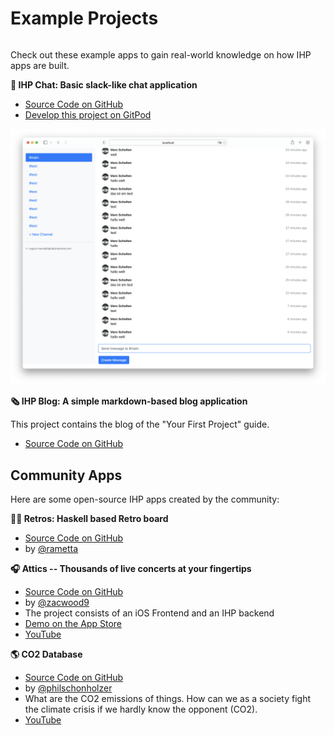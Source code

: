 # Example Projects

```toc

```

Check out these example apps to gain real-world knowledge on how IHP apps are built.

**💬 IHP Chat: Basic slack-like chat application**

- [Source Code on GitHub](https://github.com/digitallyinduced/ihp-chat-example-app)
- [Develop this project on GitPod](https://gitpod.io/#https://github.com/digitallyinduced/ihp-chat-example-app)

[![IHP Chat App](https://github.com/digitallyinduced/ihp-chat-example-app/raw/master/static/screenshot.png)](https://ihpchatexampleapp.ihpapp.com)


**🗞️ IHP Blog: A simple markdown-based blog application**

This project contains the blog of the "Your First Project" guide.

- [Source Code on GitHub](https://github.com/digitallyinduced/ihp-blog-example-app)

## Community Apps

Here are some open-source IHP apps created by the community:

**🏂🏻 Retros: Haskell based Retro board**

- [Source Code on GitHub](https://github.com/rametta/retros)
- by [@rametta](https://github.com/rametta)

**🎧 Attics -- Thousands of live concerts at your fingertips**
- [Source Code on GitHub](https://github.com/zacwood9/Attics)
- by [@zacwood9](https://github.com/zacwood9/Attics)
- The project consists of an iOS Frontend and an IHP backend
- [Demo on the App Store](https://apps.apple.com/us/app/attics/id1434981632)
- [YouTube](https://www.youtube.com/watch?v=9_cUNM0H8QU)

**🌎 CO2 Database**
- [Source Code on GitHub](https://github.com/philschonholzer/co2db)
- by [@philschonholzer](https://github.com/philschonholzer)
- What are the CO2 emissions of things. How can we as a society fight the climate crisis if we hardly know the opponent (CO2).
- [YouTube](https://www.youtube.com/watch?v=7q2PJuPkVVc&t)
